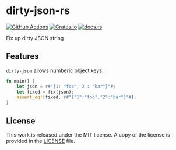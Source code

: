 # dirty-json-rs

[![GitHub Actions](https://github.com/messense/dirty-json-rs/workflows/CI/badge.svg)](https://github.com/messense/dirty-json-rs/actions?query=workflow%3ACI)
[![Crates.io](https://img.shields.io/crates/v/dirty-json.svg)](https://crates.io/crates/dirty-json)
[![docs.rs](https://docs.rs/dirty-json/badge.svg)](https://docs.rs/dirty-json)

Fix up dirty JSON string

## Features

`dirty-json` allows numberic object keys.

```rust
fn main() {
    let json = r#"{1: "foo", 2 : "bar"}"#;
    let fixed = fix(json);
    assert_eq!(fixed, r#"{"1":"foo","2":"bar"}"#);
}
```

## License

This work is released under the MIT license. A copy of the license is provided in the [LICENSE](./LICENSE) file.